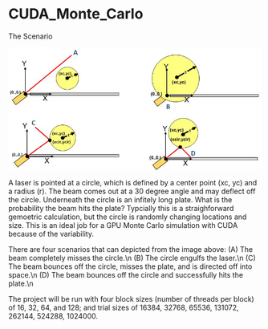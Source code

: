 # CUDA_Monte_Carlo

The Scenario

<img src="MonteCarloLaser.jpg" alt="Laser"/>

A laser is pointed at a circle, which is defined by a center point (xc, yc) and a radius (r).  The beam comes out at a 30 degree angle and may deflect off the circle.  Underneath the circle is an infitely long plate.  What is the probability the beam hits the plate?  Typcially this is a straighforward gemoetric calculation, but the circle is randomly changing locations and size.  This is an ideal job for a GPU Monte Carlo simulation with CUDA because of the variability.  

There are four scenarios that can depicted from the image above:
(A) The beam completely misses the circle.\n
(B) The circle engulfs the laser.\n
(C) The beam bounces off the circle, misses the plate, and is directed off into space.\n 
(D) The beam bounces off the circle and successfully hits the plate.\n

The project will be run with four block sizes (number of threads per block) of 16, 32, 64, and 128; and trial sizes of 16384, 32768, 65536, 131072, 262144, 524288, 1024000.

